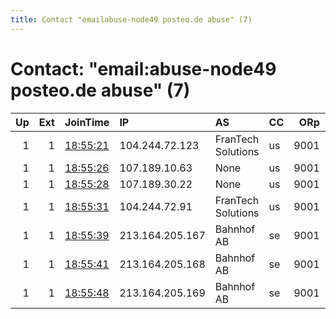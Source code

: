 ```yaml
---
title: Contact "emailabuse-node49 posteo.de abuse" (7)
---
```


# Contact: "email:abuse-node49 posteo.de abuse" (7)

|   Up |   Ext | JoinTime                                                                                            | IP              | AS                 | CC   |   ORp |   Dirp | OS    | Version   | Nickname   |   eFamMembers |
|-----:|------:|:----------------------------------------------------------------------------------------------------|:----------------|:-------------------|:-----|------:|-------:|:------|:----------|:-----------|--------------:|
|    1 |     1 | [18:55:21](https://metrics.torproject.org/rs.html#details/EFE8849D10519AB1750E1AF47410059522800D32) | 104.244.72.123  | FranTech Solutions | us   |  9001 |     80 | Linux | 0.4.5.6   | Hydra41    |             1 |
|    1 |     1 | [18:55:26](https://metrics.torproject.org/rs.html#details/C312C485A7E5595D917E1925BA15D550FB71A6F3) | 107.189.10.63   | None               | us   |  9001 |     80 | Linux | 0.4.5.6   | Hydra42    |             1 |
|    1 |     1 | [18:55:28](https://metrics.torproject.org/rs.html#details/5D5DDFF29B96CC566AA746636868EB07F97DE60C) | 107.189.30.22   | None               | us   |  9001 |     80 | Linux | 0.4.5.6   | Hydra43    |             1 |
|    1 |     1 | [18:55:31](https://metrics.torproject.org/rs.html#details/BD140758135A15605996CCEE3BBFA4127F97B233) | 104.244.72.91   | FranTech Solutions | us   |  9001 |     80 | Linux | 0.4.5.6   | Hydra44    |             1 |
|    1 |     1 | [18:55:39](https://metrics.torproject.org/rs.html#details/5ACC59F3117F1F6FAD8C89F469823CB48BDB5D2F) | 213.164.205.167 | Bahnhof AB         | se   |  9001 |     80 | Linux | 0.4.5.6   | Hydra36    |             1 |
|    1 |     1 | [18:55:41](https://metrics.torproject.org/rs.html#details/5058E7136283B4CE13F1897871F931CC41F41CC9) | 213.164.205.168 | Bahnhof AB         | se   |  9001 |     80 | Linux | 0.4.5.6   | Hydra37    |             1 |
|    1 |     1 | [18:55:48](https://metrics.torproject.org/rs.html#details/01CFCC2545234EEE523D33ED25EF1E79807A18A7) | 213.164.205.169 | Bahnhof AB         | se   |  9001 |     80 | Linux | 0.4.5.6   | Hydra45    |             1 |
